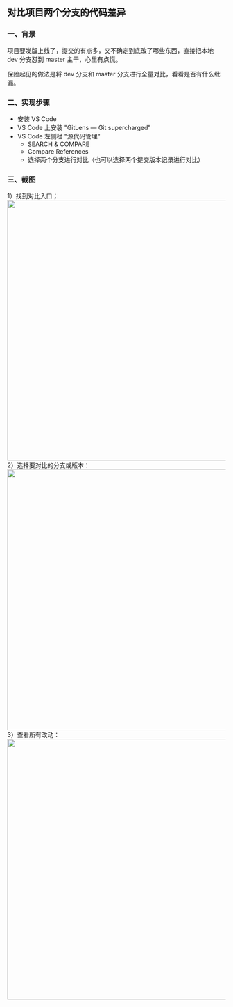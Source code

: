 ## 对比项目两个分支的代码差异

### 一、背景

项目要发版上线了，提交的有点多，又不确定到底改了哪些东西，直接把本地 dev 分支怼到 master 主干，心里有点慌。

保险起见的做法是将 dev 分支和 master 分支进行全量对比，看看是否有什么纰漏。

### 二、实现步骤

- 安装 VS Code
- VS Code 上安装 "GitLens — Git supercharged"
- VS Code 左侧栏 "源代码管理"
  - SEARCH & COMPARE
  - Compare References
  - 选择两个分支进行对比（也可以选择两个提交版本记录进行对比）

### 三、截图

1）找到对比入口；<br/>
<img width="600" src="@/efficiency/gitCompare/git_compare.png" /><br/>
2）选择要对比的分支或版本：<br/>
<img width="600" src="@/efficiency/gitCompare/git_compare2.png" /><br/>
3）查看所有改动：<br/>
<img width="600" src="@/efficiency/gitCompare/git_compare3.png" /><br/>
